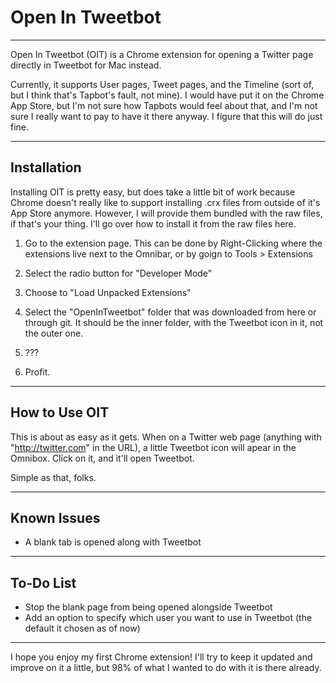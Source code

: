 # Open In Tweetbot
***
Open In Tweetbot (OIT) is a Chrome extension for opening a Twitter page directly in Tweetbot for Mac instead.

Currently, it supports User pages, Tweet pages, and the Timeline (sort of, but I think that's Tapbot's fault, not mine).  I would have put it on the Chrome App Store, but I'm not sure how Tapbots would feel about that, and I'm not sure I really want to pay to have it there anyway.  I figure that this will do just fine.

***
## Installation

Installing OIT is pretty easy, but does take a little bit of work because Chrome doesn't really like to support installing .crx files from outside of it's App Store anymore.  However, I will provide them bundled with the raw files, if that's your thing.  I'll go over how to install it from the raw files here.

1. Go to the extension page. This can be done by Right-Clicking where the extensions live next to the Omnibar, or by goign to Tools > Extensions

2. Select the radio button for "Developer Mode"

3. Choose to "Load Unpacked Extensions"

4. Select the "OpenInTweetbot" folder that was downloaded from here or through git.  It should be the inner folder, with the Tweetbot icon in it, not the outer one.

5. ???

6. Profit.

***
## How to Use OIT

This is about as easy as it gets.  When on a Twitter web page (anything with "http://twitter.com" in the URL), a little Tweetbot icon will apear in the Omnibox.  Click on it, and it'll open Tweetbot.

Simple as that, folks.

***
## Known Issues

* A blank tab is opened along with Tweetbot

***

## To-Do List

* Stop the blank page from being opened alongside Tweetbot
* Add an option to specify which user you want to use in Tweetbot (the default it chosen as of now)

***

I hope you enjoy my first Chrome extension!  I'll try to keep it updated and improve on it a little, but 98% of what I wanted to do with it is there already.
